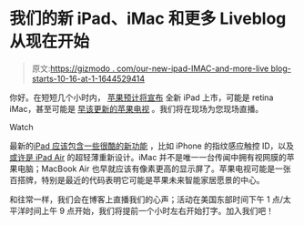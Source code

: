 # 我们的新 iPad、iMac 和更多 Liveblog 从现在开始

> 原文:[https://gizmodo . com/our-new-ipad-IMAC-and-more-live blog-starts-10-16-at-1-1644529414](https://gizmodo.com/our-new-ipad-imac-and-more-liveblog-starts-10-16-at-1-1644529414)

你好。在短短几个小时内， [苹果预计将宣布](http://gizmodo.com/apples-ipad-event-is-october-16th-its-been-way-too-lo-1643848953) 全新 iPad 上市，可能是 retina iMac，甚至可能是 [早该更新的苹果电视](http://gizmodo.com/the-apple-products-most-overdue-for-an-update-1643896648) 。我们将在现场为您现场直播。

Watch

最新的[iPad 应该包含一些很酷的新功能](http://gizmodo.com/report-apples-ipad-event-is-coming-on-october-16th-1642136595?rev=1412355995861) ，比如 iPhone 的指纹感应触控 ID，以及 [或许是 iPad Air](http://gizmodo.com/alleged-ipad-air-2-leak-shows-off-one-super-skinny-tabl-1643769374) 的超轻薄重新设计。iMac 并不是唯一一台传闻中拥有视网膜的苹果电脑；MacBook Air 也早就应该有像素更高的显示屏了。苹果电视可能是一张百搭牌，特别是最近的代码表明它可能是苹果未来智能家居愿景的中心。

和往常一样，我们会在博客上直播我们的心声；活动在美国东部时间下午 1 点/太平洋时间上午 9 点开始，我们将提前一个小时左右开始打字。加入我们吧！